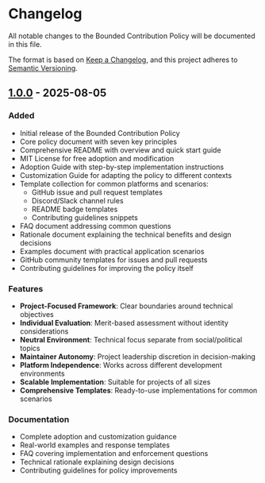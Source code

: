 # Changelog

All notable changes to the Bounded Contribution Policy will be documented in this file.

The format is based on [Keep a Changelog](https://keepachangelog.com/en/1.0.0/),
and this project adheres to [Semantic Versioning](https://semver.org/spec/v2.0.0.html).

## [1.0.0] - 2025-08-05

### Added
- Initial release of the Bounded Contribution Policy
- Core policy document with seven key principles
- Comprehensive README with overview and quick start guide
- MIT License for free adoption and modification
- Adoption Guide with step-by-step implementation instructions
- Customization Guide for adapting the policy to different contexts
- Template collection for common platforms and scenarios:
  - GitHub issue and pull request templates
  - Discord/Slack channel rules
  - README badge templates
  - Contributing guidelines snippets
- FAQ document addressing common questions
- Rationale document explaining the technical benefits and design decisions
- Examples document with practical application scenarios
- GitHub community templates for issues and pull requests
- Contributing guidelines for improving the policy itself

### Features
- **Project-Focused Framework**: Clear boundaries around technical objectives
- **Individual Evaluation**: Merit-based assessment without identity considerations  
- **Neutral Environment**: Technical focus separate from social/political topics
- **Maintainer Autonomy**: Project leadership discretion in decision-making
- **Platform Independence**: Works across different development environments
- **Scalable Implementation**: Suitable for projects of all sizes
- **Comprehensive Templates**: Ready-to-use implementations for common scenarios

### Documentation
- Complete adoption and customization guidance
- Real-world examples and response templates
- FAQ covering implementation and enforcement questions
- Technical rationale explaining design decisions
- Contributing guidelines for policy improvements

[1.0.0]: https://github.com/mistial-dev/BoundedContributionPolicy/releases/tag/v1.0.0
